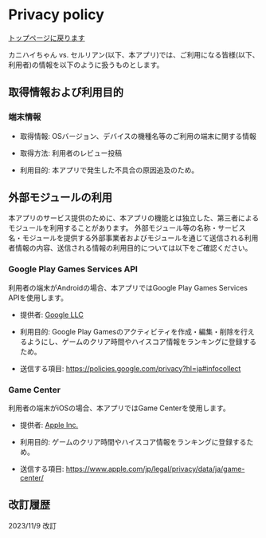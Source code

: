 # Privacy policy

[トップページに戻ります](https://sudotitan.com/MyWorks/Games/KanihaiChan)

カニハイちゃん vs. セルリアン(以下、本アプリ)では、ご利用になる皆様(以下、利用者)の情報を以下のように扱うものとします。

## 取得情報および利用目的

### 端末情報

* 取得情報: OSバージョン、デバイスの機種名等のご利用の端末に関する情報

* 取得方法: 利用者のレビュー投稿

* 利用目的: 本アプリで発生した不具合の原因追及のため。

## 外部モジュールの利用

本アプリのサービス提供のために、本アプリの機能とは独立した、第三者によるモジュールを利用することがあります。
外部モジュール等の名称・サービス名・モジュールを提供する外部事業者およびモジュールを通じて送信される利用者情報の内容、送信される情報の利用目的については以下をご確認ください。

### Google Play Games Services API

利用者の端末がAndroidの場合、本アプリではGoogle Play Games Services APIを使用します。

* 提供者: [Google LLC](https://policies.google.com/privacy?hl=ja)

* 利用目的: Google Play Gamesのアクティビティを作成・編集・削除を行えるようにし、ゲームのクリア時間やハイスコア情報をランキングに登録するため。

* 送信する項目: https://policies.google.com/privacy?hl=ja#infocollect

### Game Center

利用者の端末がiOSの場合、本アプリではGame Centerを使用します。

* 提供者: [Apple Inc.](https://www.apple.com/legal/privacy/jp/)

* 利用目的: ゲームのクリア時間やハイスコア情報をランキングに登録するため。

* 送信する項目: https://www.apple.com/jp/legal/privacy/data/ja/game-center/

## 改訂履歴

2023/11/9 改訂

<!--

### ?

* 提供者: ?

* 利用目的: ?

* 送信する項目: ?

モンストのPPの書き方が簡潔。参考にせよ
https://www.monster-strike.com/privacy/

iOS版ではGame Center、Android版ではGoogle Play Gamesを使用しており、ゲームのクリア時間やハイスコア情報を送信して、ランキングに登録できます。
ただし、送信される情報には個人を特定できるものは含まれません。
-->
